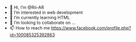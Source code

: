 - 👋 Hi, I’m @Rii-AR
- 👀 I’m interested in web development
- 🌱 I’m currently learning HTML
- 💞️ I’m looking to collaborate on ...
- 📫 How to reach me https://www.facebook.com/profile.php?id=100085325392863

<!---
Rii-AR/Rii-AR is a ✨ special ✨ repository because its `README.md` (this file) appears on your GitHub profile.
You can click the Preview link to take a look at your changes.
--->
